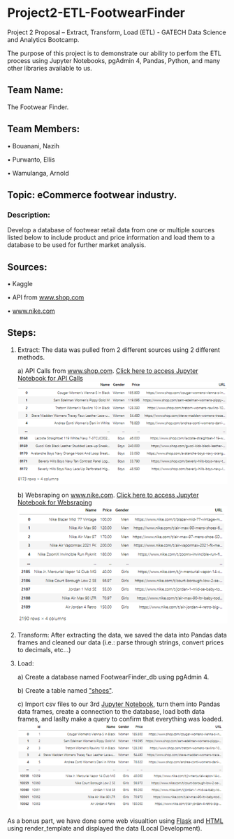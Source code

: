 # Project2-ETL-FootwearFinder

Project 2 Proposal – Extract, Transform, Load (ETL) - GATECH Data Science and Analytics Bootcamp.

The purpose of this project is to demonstrate our ability to perfom the ETL process using Jupyter Notebooks, pgAdmin 4, Pandas, Python, and many other libraries available to us.

## Team Name:  
The Footwear Finder.

## Team Members:
• Bouanani, Nazih

• Purwanto, Ellis

• Wamulanga, Arnold 

## Topic: eCommerce footwear industry.

### Description: 
Develop a database of footwear retail data from one or multiple sources listed below to include product and price information and load them to a database to be used for further market analysis. 

## Sources:
• Kaggle

• API from www.shop.com

• www.nike.com

## Steps:
1. Extract: The data was pulled from 2 different sources using 2 different methods.

	a) API Calls from www.shop.com. [Click here to access Jupyter Notebook for API Calls](https://github.com/epurwant0/Project2-ETL-FootwearFinder/blob/main/Footwear%20Finder.ipynb)
	![Shop.com Screenshot](visualizations/Shop_DF.PNG)

	b) Websraping on www.nike.com. [Click here to access Jupyter Notebook for Websraping](https://github.com/epurwant0/Project2-ETL-FootwearFinder/blob/main/nike_ETL.ipynb)
	![Nike.com Screenshot](visualizations/Nike_DF.PNG)

2. Transform: After extracting the data, we saved the data into Pandas data frames and cleaned our data (i.e.: parse through strings, convert prices to decimals, etc...)

3. Load:

	a) Create a database named FootwearFinder_db using pgAdmin 4.

	b) Create a table named ["shoes"](https://github.com/epurwant0/Project2-ETL-FootwearFinder/blob/main/schema.sql).

	c) Import csv files to our 3rd [Jupyter Notebook](https://github.com/epurwant0/Project2-ETL-FootwearFinder/blob/main/SCAthletic_etl.ipynb), turn them into Pandas data frames, create a connection to the database, load both data frames, and laslty make a query to confirm that everything was loaded.
	![Final DF Screenshot](visualizations/Final_DF.PNG)

As a bonus part, we have done some web visualtion using [Flask](https://github.com/epurwant0/Project2-ETL-FootwearFinder/blob/main/app.py) and [HTML](https://github.com/epurwant0/Project2-ETL-FootwearFinder/blob/main/templates/index.html) using render_template and displayed the data (Local Development).
